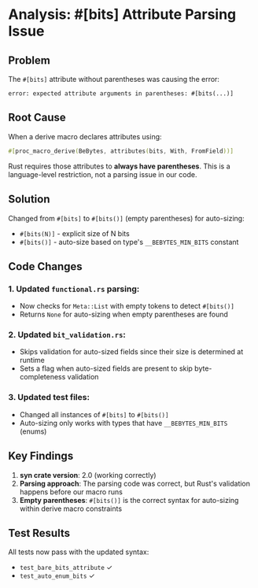 # Analysis: #[bits] Attribute Parsing Issue

## Problem
The `#[bits]` attribute without parentheses was causing the error:
```
error: expected attribute arguments in parentheses: #[bits(...)]
```

## Root Cause
When a derive macro declares attributes using:
```rust
#[proc_macro_derive(BeBytes, attributes(bits, With, FromField))]
```

Rust requires those attributes to **always have parentheses**. This is a language-level restriction, not a parsing issue in our code.

## Solution
Changed from `#[bits]` to `#[bits()]` (empty parentheses) for auto-sizing:
- `#[bits(N)]` - explicit size of N bits
- `#[bits()]` - auto-size based on type's `__BEBYTES_MIN_BITS` constant

## Code Changes

### 1. Updated `functional.rs` parsing:
- Now checks for `Meta::List` with empty tokens to detect `#[bits()]`
- Returns `None` for auto-sizing when empty parentheses are found

### 2. Updated `bit_validation.rs`:
- Skips validation for auto-sized fields since their size is determined at runtime
- Sets a flag when auto-sized fields are present to skip byte-completeness validation

### 3. Updated test files:
- Changed all instances of `#[bits]` to `#[bits()]`
- Auto-sizing only works with types that have `__BEBYTES_MIN_BITS` (enums)

## Key Findings

1. **syn crate version**: 2.0 (working correctly)
2. **Parsing approach**: The parsing code was correct, but Rust's validation happens before our macro runs
3. **Empty parentheses**: `#[bits()]` is the correct syntax for auto-sizing within derive macro constraints

## Test Results
All tests now pass with the updated syntax:
- `test_bare_bits_attribute` ✓
- `test_auto_enum_bits` ✓